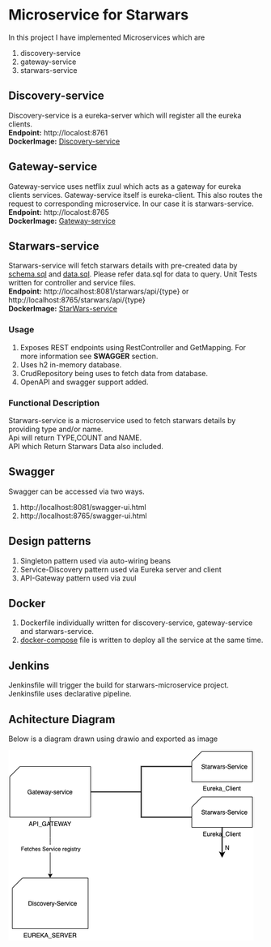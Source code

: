 # Microservice for Starwars

In this project I have implemented Microservices which are
1. discovery-service
2. gateway-service
3. starwars-service

## Discovery-service

Discovery-service is a eureka-server which will register all the eureka clients.</br>
**Endpoint:** http://localost:8761 </br>
**DockerImage:** [Discovery-service](https://hub.docker.com/layers/152851117/sridhar2193/discovery-service/1.0/images/sha256-7ab171aaafff091b540042916b67faf3d4ecd3bf30bbe116f8e4d116e3fc2084?context=explore)

## Gateway-service

Gateway-service uses netflix zuul which acts as a gateway for eureka clients services. Gateway-service itself is eureka-client.
This also routes the request to corresponding microservice. In our case it is starwars-service.</br>
**Endpoint:** http://localost:8765 </br>
**DockerImage:** [Gateway-service](https://hub.docker.com/layers/152851193/sridhar2193/gateway-service/1.0/images/sha256-3b8df98cfcf1ebc4acb58ccce1a6910d4702516ba5258e6df17b69637234a4ee?context=explore)

## Starwars-service

Starwars-service will fetch starwars details with pre-created data by [schema.sql](starwars-service/src/main/resources/schema.sql) and [data.sql](starwars-service/src/main/resources/data.sql).
Please refer data.sql for data to query. Unit Tests written for controller and service files.</br>
**Endpoint:** http://localhost:8081/starwars/api/{type} or http://localhost:8765/starwars/api/{type} </br>
**DockerImage:** [StarWars-service](https://hub.docker.com/layers/152851253/sridhar2193/starwars-service/1.0/images/sha256-84998be0816edaa66c328952b35560e5c8066e6374e068e8f0f0b937e63da5aa?context=explore)

### Usage

1. Exposes REST endpoints using RestController and GetMapping. For more information see **SWAGGER** section.
2. Uses h2 in-memory database.
3. CrudRepository being uses to fetch data from database.
4. OpenAPI and swagger support added.

### Functional Description

Starwars-service is a microservice used to fetch starwars details by providing type and/or name.</br>
Api will return TYPE,COUNT and NAME.</br>
API which Return Starwars Data also included.

## Swagger

Swagger can be accessed via two ways.
1. http://localhost:8081/swagger-ui.html
2. http://localhost:8765/swagger-ui.html

## Design patterns

1. Singleton pattern used via auto-wiring beans
2. Service-Discovery pattern used via Eureka server and client
3. API-Gateway pattern used via zuul

## Docker
1. Dockerfile individually written for discovery-service, gateway-service and starwars-service.</br>
2. [docker-compose](docker-compose.yml) file is written to deploy all the service at the same time.

## Jenkins
Jenkinsfile will trigger the build for starwars-microservice project.</br>
Jenkinsfile uses declarative pipeline.

## Achitecture Diagram

Below is a diagram drawn using drawio and exported as image

![diagram](drawio.png)

